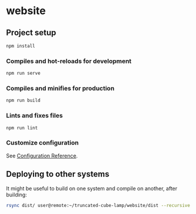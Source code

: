 # website

## Project setup

```bash
npm install
```

### Compiles and hot-reloads for development

```bash
npm run serve
```

### Compiles and minifies for production

```bash
npm run build
```

### Lints and fixes files

```bash
npm run lint
```

### Customize configuration

See [Configuration Reference](https://cli.vuejs.org/config/).

## Deploying to other systems

It might be useful to build on one system and compile on another, after building:

```bash
rsync dist/ user@remote:~/truncated-cube-lamp/website/dist --recursive --delete
```
